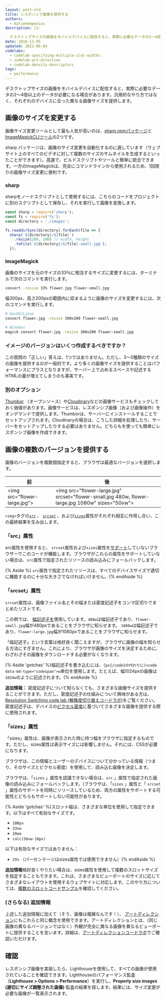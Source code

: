 ```yaml
---
layout: post-old
title: レスポンシブ画像を提供する
authors:
  - katiehempenius
description: |2-

  デスクトップサイズの画像をモバイルデバイスに配信すると、実際に必要なデータの2〜4倍以上のデータが必要になる場合があります。汎用的なやり方ではなく、それぞれのデバイスに合った異なる画像サイズを提供します。
date: 2018-11-05
updated: 2021-06-04
codelabs:
  - codelab-specifying-multiple-slot-widths
  - codelab-art-direction
  - codelab-density-descriptors
tags:
  - performance
---
```


デスクトップサイズの画像をモバイルデバイスに配信すると、実際に必要なデータの2〜4倍以上のデータが必要になる場合があります。汎用的なやり方ではなく、それぞれのデバイスに合った異なる画像サイズを提供します。

## 画像のサイズを変更する

画像サイズ変更ツールとして最も人気が高いのは、[sharp npmパッケージ](https://www.npmjs.com/package/sharp)と[ImageMagickCLIツール](https://www.imagemagick.org/script/index.php)の2つです。

sharp パッケージは、画像のサイズ変更を自動化するのに適しています（ウェブサイト上のすべてのビデオに対して複数のサイズのサムネイルを生成するといったことができます）。高速で、ビルドスクリプトやツールと簡単に統合できます。一方のImageMagickは、完全にコマンドラインから使用されるため、1回限りの画像サイズ変更に便利です。

### sharp

sharpをノードスクリプトとして使用するには、こちらのコードをプロジェクトに別のスクリプトとして保存し、それを実行して画像を変換します。

```javascript
const sharp = require('sharp');
const fs = require('fs');
const directory = './images';

fs.readdirSync(directory).forEach(file => {
  sharp(`${directory}/${file}`)
    .resize(200, 100) // width, height
    .toFile(`${directory}/${file}-small.jpg`);
  });
```

### ImageMagick

画像のサイズを元のサイズの33％に相当するサイズに変更するには、ターミナルで次のコマンドを実行します。

```bash
convert -resize 33% flower.jpg flower-small.jpg
```

幅300px、高さ200pxの範囲内に収まるように画像のサイズを変更するには、次のコマンドを実行します。

```bash
# macOS/Linux
convert flower.jpg -resize 300x200 flower-small.jpg

# Windows
magick convert flower.jpg -resize 300x200 flower-small.jpg
```

### イメージのバージョンはいくつ作成するべきですか？

この質問の「正しい」答えは、1つではありません。ただし、3〜5種類のサイズの画像を提供するのが一般的です。より多くの画像サイズを提供することはパフォーマンスにプラスとなりますが、サーバー上で占めるスペースや記述するHTMLの量が増えてしまうのも事実です。

### 別のオプション

[Thumbor](https://github.com/thumbor/thumbor) （オープンソース）や[Cloudinary](https://cloudinary.com/)などの画像サービスもチェックしておく価値があります。画像サービスは、レスポンシブ画像（および画像操作）をオンデマンドで提供します。Thumborは、サーバーにインストールすることでセットアップされます。Cloudinaryの場合は、こうした詳細を処理したり、サーバーをセットアップしたりする必要はありません。どちらもを使っても簡単にレスポンシブ画像を作成できます。

## 画像の複数のバージョンを提供する

画像のバージョンを複数個指定すると、ブラウザは最適なバージョンを選択します。


<div class="w-table-wrapper">
  <table>
    <thead>
      <tr>
        <th><strong>前</strong></th>
        <th><strong>後</strong></th>
      </tr>
    </thead>
    <tbody>
      <tr>
        <td>
          &lt;img src="flower-large.jpg"&gt;
        </td>
        <td>
          &lt;img src="flower-large.jpg" srcset="flower-small.jpg 480w,
          flower-large.jpg 1080w" sizes="50vw"&gt;
        </td>
      </tr>
    </tbody>
  </table>
</div>

`<img>`タグの[`src`](https://developer.mozilla.org/docs/Web/HTML/Element/img#attr-src) 、 [`srcset`](https://developer.mozilla.org/docs/Web/HTML/Element/img#attr-srcset) 、および[`sizes`](https://developer.mozilla.org/docs/Web/HTML/Element/img#attr-sizes)属性がそれぞれ相互に作用し合い、この最終結果を生み出します。

### 「src」属性

src属性を使用すると、 `srcset`属性および`sizes`属性を[サポート](https://caniuse.com/#search=srcset)していないブラウザーでこのコードが機能します。ブラウザがこれらの属性をサポートしていない場合は、`src`属性で指定されたリソースの読み込みにフォールバックします。

{% Aside %}
`src`属性で指定されたリソースは、すべてのデバイスサイズで適切に機能するのに十分な大きさでなければいけません。{% endAside %}

### 「srcset」属性

`srcset`属性は、画像ファイル名とその幅または密度記述子をコンマ区切りでまとめたリストです。

この例では、 [幅記述子を](https://www.w3.org/TR/html5/semantics-embedded-content.html#width-descriptor)使用しています。`480w`は幅記述子であり、`flower-small.jpg`幅が480pxであることをブラウザに知らせます。 `1080w`は幅記述子であり、`flower-large.jpg`幅が1080pxであることをブラウザに知らせます。

「幅記述子」という言葉は格好良く聞こえますが、ブラウザに画像の幅を知らせる方法にすぎません。これにより、ブラウザが画像のサイズを決定するために、わざわざその画像をダウンロードする必要がなくなります。

{% Aside 'gotchas' %}幅記述子を書き込むには、（`px{/code1の代わりに)<code data-md-type="codespan">w`単位を使用します。たとえば、幅1024pxの画像は`1024w`のように記述されます。{% endAside %}

**追加情報：** 密度記述子について知らなくても、さまざまな画像サイズを提供することができます。ただし、密度記述子の仕組みについて興味がある方は、[Resolution Switching code lab (解像度切り替えコードラボ)](/codelab-density-descriptors)をご覧ください。密度記述子は、デバイスの[ピクセル密度](https://en.wikipedia.org/wiki/Pixel_density)に基づいてさまざまな画像を提供する際に使用されます。

### 「sizes」属性

「sizes」属性は、画像が表示された時に持つ幅をブラウザに指定するものです。ただし、sizes属性は表示サイズには影響しません。それには、CSSが必要になります。

ブラウザは、この情報とユーザーのデバイスについて分かっている情報（つまり、そのサイズとピクセル密度）を使用して、読み込む画像を決定します。

ブラウザは、「`sizes` 」属性を認識できない場合は、`src` 」属性で指定された画像の読み込みにフォールバックします。(ブラウザは、「`sizes` 」属性と「 `srcset` 」属性のサポートを同時にリリースしているため、両方の属性をサポートする可能性とどちらもサポートしない可能性があります。

{% Aside 'gotchas' %}スロット幅は、さまざまな単位を使用して指定できます。以下はすべて有効なサイズです。

- `100px`
- `33vw`
- `20em`
- `calc(50vw-10px)`

以下は有効なサイズではありません：

- `25%` （パーセンテージはsizes属性では使用できません）{% endAside %}

**追加情報**格好良くやりたい場合は、sizes属性を使用して複数のスロットサイズを指定することもできます。これは、さまざまなビューポートのサイズに応じてさまざまなレイアウトを使用するウェブサイトに対応します。このやり方については、[複数のスロットコードサンプル](/codelab-specifying-multiple-slot-widths)を確認してください。

### (さらなる) 追加情報

上述した追加情報に加えて（そう、画像は複雑なんです！）、 [アートディレクション](https://developer.mozilla.org/docs/Learn/HTML/Multimedia_and_embedding/Responsive_images#Art_direction)にもこれらと同じ概念を使用できます。アートディレクションとは、（同じ画像の異なるバージョンではなく）外観が完全に異なる画像を異なるビューポートに提供することを言います。詳細は、[アートディレクションコードラボ](/codelab-art-direction)でご確認いただけます。

## 確認

レスポンシブ画像を実装したら、Lighthouseを使用して、すべての画像が使用されていることを確認できます。Lighthouseのパフォーマンス監査（**Lighthouse &gt; Options &gt; Performance**）を実行し、**Properly size images (適切にサイズ調整された画像)** 監査の結果を探します。結果には、サイズ変更が必要な画像が一覧表示されます。
